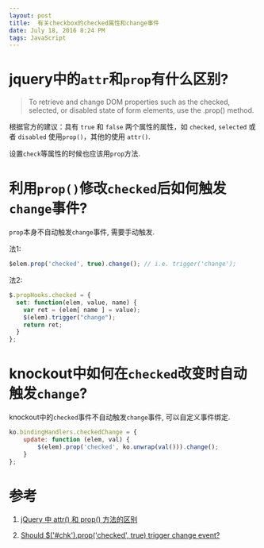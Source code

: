 ```yaml
---
layout: post
title:  有关checkbox的checked属性和change事件
date: July 18, 2016 8:24 PM
tags: JavaScript
---
```

# jquery中的`attr`和`prop`有什么区别?

> To retrieve and change DOM properties such as the checked, selected, or disabled state of form elements, use the .prop() method.

根据官方的建议：具有 `true` 和 `false` 两个属性的属性，如 `checked`, `selected` 或者 `disabled` 使用`prop()`，其他的使用 `attr()`.

设置`check`等属性的时候也应该用`prop`方法.

# 利用`prop()`修改`checked`后如何触发`change`事件?

`prop`本身不自动触发`change`事件, 需要手动触发.

法1:

```js
$elem.prop('checked', true).change(); // i.e. trigger('change');
```

法2:

```js
$.propHooks.checked = {
  set: function(elem, value, name) {
    var ret = (elem[ name ] = value);
    $(elem).trigger("change");
    return ret;
  }
};
```

# knockout中如何在`checked`改变时自动触发`change`?

knockout中的`checked`事件不自动触发`change`事件, 可以自定义事件绑定.

```js
ko.bindingHandlers.checkedChange = {
    update: function (elem, val) {
        $(elem).prop('checked', ko.unwrap(val())).change();
    }
};
```

# 参考

1. [jQuery 中 attr() 和 prop() 方法的区别](http://wenzhixin.net.cn/2013/05/24/jquery_attr_prop)

2. [Should $('#chk').prop('checked', true) trigger change event?](https://forum.jquery.com/topic/should-chk-prop-checked-true-trigger-change-event)
